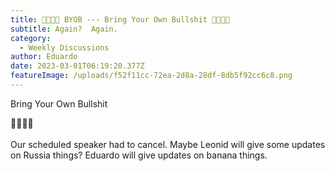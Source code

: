 ```yaml
---
title: 💩🐮🐂💩 BYOB --- Bring Your Own Bullshit 💩🐮🐂💩
subtitle: Again?  Again.
category:
  - Weekly Discussions
author: Eduardo
date: 2023-03-01T06:19:20.377Z
featureImage: /uploads/f52f11cc-72ea-2d8a-28df-8db5f92cc6c8.png
---
```

<!--StartFragment-->

Bring Your Own Bullshit

💩🐮🐂💩\
\
Our scheduled speaker had to cancel. Maybe Leonid will give some updates on Russia things? Eduardo will give updates on banana things.

<!--EndFragment-->